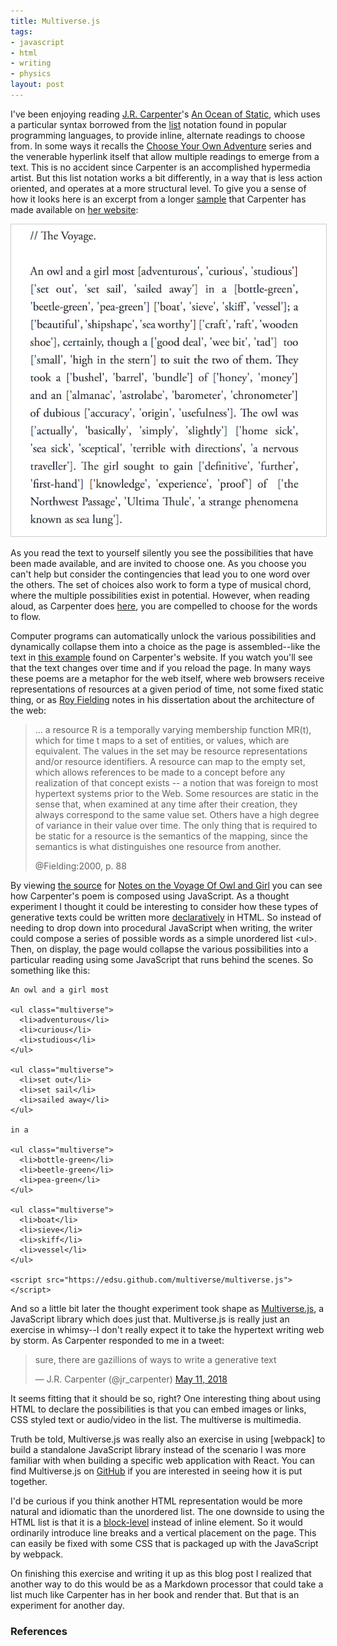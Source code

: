 ```yaml
---
title: Multiverse.js
tags:
- javascript
- html
- writing
- physics
layout: post
---
```



I've been enjoying reading [J.R. Carpenter]'s [An Ocean of Static], which uses a
particular syntax borrowed from the [list] notation found in popular programming
languages, to provide inline, alternate readings to choose from. In some ways it
recalls the [Choose Your Own Adventure] series and the venerable hyperlink
itself that allow multiple readings to emerge from a text. This is no accident
since Carpenter is an accomplished hypermedia artist. But this list notation
works a bit differently, in a way that is less action oriented, and operates at
a more structural level. To give you a sense of how it looks here is an excerpt
from a longer [sample] that Carpenter has made available on [her website]:

<a href="http://luckysoap.com/owlandgirl/"><img style="border: thin solid #ccc"
class="img-responsive" src="/images/ocean-of-static-page.png"></a>

As you read the text to yourself silently you see the possibilities that have
been made available, and are invited to choose one. As you choose you can't help
but consider the contingencies that lead you to one word over the others. The
set of choices also work to form a type of musical chord, where the multiple
possibilities exist in potential. However, when reading aloud, as Carpenter does
[here], you are compelled to choose for the words to flow.

Computer programs can automatically unlock the various possibilities and
dynamically collapse them into a choice as the page is assembled--like the text
in [this example] found on Carpenter's website. If you watch you'll see that the
text changes over time and if you reload the page. In many ways these poems are
a metaphor for the web itself, where web browsers receive representations of
resources at a given period of time, not some fixed static thing, or as [Roy
Fielding] notes in his dissertation about the architecture of the web:

> ... a resource R is a temporally varying membership function MR(t), which 
> for time t maps to a set of entities, or values, which are equivalent.
> The values in the set may be resource representations and/or resource
> identifiers. A resource can map to the empty set, which allows references
> to be made to a concept before any realization of that concept exists -- 
> a notion that was foreign to most hypertext systems prior to the Web. 
> Some resources are static in the sense that, when examined at any time
> after their creation, they always correspond to the same value set. 
> Others have a high degree of variance in their value over time. The only 
> thing that is required to be static for a resource is the semantics of 
> the mapping, since the semantics is what distinguishes one resource from 
> another.
>
> @Fielding:2000, p. 88

By viewing [the source] for [Notes on the Voyage Of Owl and Girl] you can see
how Carpenter's poem is composed using JavaScript. As a thought experiment I
thought it could be interesting to consider how these types of generative texts
could be written more [declaratively] in HTML. So instead of needing to drop
down into procedural JavaScript when writing, the writer could compose a series
of possible words as a simple unordered list &lt;ul&gt;. Then, on display, the
page would collapse the various possibilities into a particular reading using
some JavaScript that runs behind the scenes. So something like this:

<script src="https://edsu.github.io/multiverse/multiverse.js"></script>

<pre><code class="html">An owl and a girl most

&lt;ul class="multiverse"&gt;
  &lt;li&gt;adventurous&lt;/li&gt;
  &lt;li&gt;curious&lt;/li&gt;
  &lt;li&gt;studious&lt;/li&gt;
&lt;/ul&gt;

&lt;ul class="multiverse"&gt;
  &lt;li&gt;set out&lt;/li&gt;
  &lt;li&gt;set sail&lt;/li&gt;
  &lt;li&gt;sailed away&lt;/li&gt;
&lt;/ul&gt;

in a

&lt;ul class="multiverse"&gt;
  &lt;li&gt;bottle-green&lt;/li&gt;
  &lt;li&gt;beetle-green&lt;/li&gt;
  &lt;li&gt;pea-green&lt;/li&gt;
&lt;/ul&gt;

&lt;ul class="multiverse"&gt;
  &lt;li&gt;boat&lt;/li&gt;
  &lt;li&gt;sieve&lt;/li&gt;
  &lt;li&gt;skiff&lt;/li&gt;
  &lt;li&gt;vessel&lt;/li&gt;
&lt;/ul&gt;

&lt;script src="https://edsu.github.com/multiverse/multiverse.js"&gt;&lt;/script&gt;</code></pre>

And so a little bit later the thought experiment took shape as [Multiverse.js],
a JavaScript library which does just that. Multiverse.js is really just an
exercise in whimsy--I don't really expect it to take the hypertext writing web
by storm. As Carpenter responded to me in a tweet:

<blockquote class="twitter-tweet" data-conversation="none" data-lang="en"><p
lang="en" dir="ltr">sure, there are gazillions of ways to write a generative
text</p>&mdash; J.R. Carpenter (@jr_carpenter) <a
href="https://twitter.com/jr_carpenter/status/994903540899475457?ref_src=twsrc%5Etfw">May
11, 2018</a></blockquote> <script async
src="https://platform.twitter.com/widgets.js" charset="utf-8"></script>

It seems fitting that it should be so, right? One interesting thing about using
HTML to declare the possibilities is that you can embed images or links, CSS
styled text or audio/video in the list. The multiverse is multimedia.

Truth be told, Multiverse.js was really also an exercise in using [webpack] to
build a standalone JavaScript library instead of the scenario I was more
familiar with when building a specific web application with React. You can find
Multiverse.js on [GitHub] if you are interested in seeing how it is put
together.

I'd be curious if you think another HTML representation would be more natural
and idiomatic than the unordered list. The one downside to using the HTML list
is that it is a [block-level] instead of inline element. So it would ordinarily
introduce line breaks and a vertical placement on the page. This can easily be
fixed with some CSS that is packaged up with the JavaScript by webpack.

On finishing this exercise and writing it up as this blog post I realized that
another way to do this would be as a Markdown processor that could take a list
much like Carpenter has in her book and render that. But that is an experiment
for another day.

### References

[An Ocean of Static]: http://www.pennedinthemargins.co.uk/index.php/2018/03/an-ocean-of-static/

[J.R. Carpenter]: https://en.wikipedia.org/wiki/J.R._Carpenter

[here]: https://www.youtube.com/watch?v=lhoDdhc2ei4

[this example]: http://luckysoap.com/owlandgirl/

[list]: https://en.wikipedia.org/wiki/List_(abstract_data_type)

[the source]: http://luckysoap.com/owlandgirl/owlandgirl.js?

[declaratively]: https://en.wikipedia.org/wiki/Declarative_programming

[GitHub]: https://github.com/edsu/multiverse

[Multiverse.js]: https://edsu.github.com/multiverse

[sample]: http://www.pennedinthemargins.co.uk/downloads/samples/9781908058461_sample.pdf

[her website]: http://luckysoap.com/

[block-level]: https://developer.mozilla.org/en-US/docs/Web/HTML/Block-level_elements

[Choose Your Own Adventure]: https://en.wikipedia.org/wiki/Choose_Your_Own_Adventure

[Roy Fielding]: https://en.wikipedia.org/wiki/Roy_Fielding

[Notes on the Voyage Of Owl and Girl]: http://luckysoap.com/owlandgirl/
